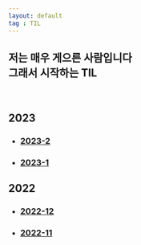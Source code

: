 ```yaml
---
layout: default
tag : TIL
---
```

## 저는 매우 게으른 사람입니다<br> 그래서 시작하는 TIL
<br>

## 2023
<!-- - ### [2023-12](./2023/12.html)
- ### [2023-11](./2023/11.html)
- ### [2023-10](./2023/10.html)
- ### [2023-9](./2023/9.html)
- ### [2023-8](./2023/8.html)
- ### [2023-7](./2023/7.html)
- ### [2023-6](./2023/6.html)
- ### [2023-5](./2023/5.html)
- ### [2023-4](./2023/4.html)
- ### [2023-3](./2023/3.html) -->
- ### [2023-2](./2023/2.html)
- ### [2023-1](./2023/1.html)

## 2022
- ### [2022-12](./2022/12.html)
- ### [2022-11](./2022/11.html)
